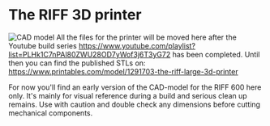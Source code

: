 # The RIFF 3D printer
![CAD model](image-url)
All the files for the printer will be moved here after the Youtube build series https://www.youtube.com/playlist?list=PLHk1C7nPAl80ZWU28OD7yWof3j6T3yG72 has been completed. 
Until then you can find the published STLs on: https://www.printables.com/model/1291703-the-riff-large-3d-printer

For now you'll find an early version of the CAD-model for the RIFF 600 here only. It's mainly for visual reference during a build and serious clean up remains. Use with caution and double check any dimensions before cutting mechanical components.
